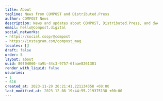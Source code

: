 ```yaml
---
title: About
tagline: News from COMPOST and Distributed.Press
author: COMPOST News
description: News and updates about COMPOST, Distributed.Press, and dweb publishing.
email: hello@compost.digital
social_networks:
- https://social.coop/@compost
- https://instagram.com/compost_mag
locales: []
draft: false
order: 5
layout: about
uuid: 80f04060-4a9b-44c3-9757-6faae8261381
render_with_liquid: false
usuaries:
- 1
- 616
created_at: 2023-11-29 20:21:41.221134358 +00:00
last_modified_at: 2023-12-08 19:44:55.219375138 +00:00
---
```


